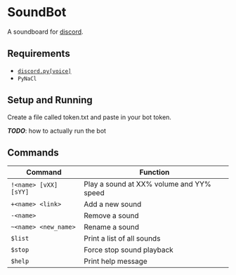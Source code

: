 # SoundBot

A soundboard for [discord](https://discordapp.com/).

## Requirements


* [`discord.py[voice]`](https://github.com/Rapptz/discord.py)
* `PyNaCl`

## Setup and Running

Create a file called token.txt and paste in your bot token.

_**TODO**_: how to actually run the bot

## Commands

| Command                  | Function                                 |
| -------                  | --------                                 |
| `!<name> [vXX] [sYY]`    | Play a sound at XX% volume and YY% speed |
| `+<name> <link>`         | Add a new sound                          |
| `-<name>`                | Remove a sound                           |
| `~<name> <new_name>`     | Rename a sound                           |
| `$list`                  | Print a list of all sounds               |
| `$stop`                  | Force stop sound playback                |
| `$help`                  | Print help message                       |
